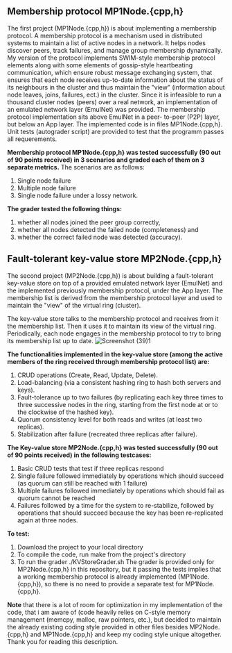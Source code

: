 ## Membership protocol MP1Node.{cpp,h}
The first project (MP1Node.{cpp,h})  is about implementing a membership protocol. A membership protocol is a mechanism used in distributed systems to maintain a list of active nodes in a network. It helps nodes discover peers, track failures, and manage group membership dynamically. My version of the protocol implements SWIM-style membership protocol elements along with some elements of gossip-style heartbeating communication, which ensure robust message exchanging system, that ensures that each node receives up-to-date information about the status of its neighbours in the cluster and thus maintain the "view" (information about node leaves, joins, failures, ect.) in the cluster.
Since it is infeasible to run a thousand cluster nodes (peers) over a real network, an implementation of an emulated network layer (EmulNet) was provided. The membership
protocol implementation sits above EmulNet in a peer- to-peer (P2P) layer, but below an App layer.
The implemented code is in files MP1Node.{cpp,h}. Unit tests (autograder script) are provided to test that the programm passes all requerements.
     
**Membership protocol MP1Node.{cpp,h} was tested successfully (90 out of 90 points received) in 3 scenarios and
graded each of them on 3 separate metrics.** The scenarios are as follows:
1. Single node failure
2. Multiple node failure
3. Single node failure under a lossy network.
   
**The grader tested the following things:**
1) whether all nodes joined the peer group correctly,
2) whether all nodes detected the failed node (completeness) and
3) whether the correct failed node was detected (accuracy).

## Fault-tolerant key-value store MP2Node.{cpp,h}
The second project (MP2Node.{cpp,h}) is about building a fault-tolerant key-value store on top of a provided emulated network layer (EmulNet) and the implemented previously membership protocol, under the App layer. The membership list is derived from the membership protocol layer and used to maintain the "view" of the virtual ring (cluster). 

The key-value store talks to the membership protocol and receives from it the membership list. Then it uses it to maintain its view of the virtual ring. Periodically, each node engages in the membership protocol to try to bring its membership list up to date.
![Screenshot (39)1](https://github.com/user-attachments/assets/c738442a-abe8-4d43-a468-5d8b9634351d)

**The functionalities implemented in the key-value store (among the active members of the ring received through membership protocol list) are:** 
1. CRUD operations (Create, Read, Update, Delete).
2. Load-balancing (via a consistent hashing ring to hash both servers and keys).
3. Fault-tolerance up to two failures (by replicating each key three times to three successive nodes
in the ring, starting from the first node at or to the clockwise of the hashed key).
4. Quorum consistency level for both reads and writes (at least two replicas).
5. Stabilization after failure (recreated three replicas after failure).

**The Key-value store MP2Node.{cpp,h} was tested successfully (90 out of 90 points received) in the following testcases:**
1. Basic CRUD tests that test if three replicas respond
2. Single failure followed immediately by operations which should succeed (as quorum can still be
reached with 1 failure)
3. Multiple failures followed immediately by operations which should fail as quorum cannot be
reached
4. Failures followed by a time for the system to re-stabilize, followed by operations that should
succeed because the key has been re-replicated again at three nodes.

**To test:**
1. Download the project to your local directory
2. To compile the code, run make from the project's directory
3. To run the grader ./KVStoreGrader.sh
The grader is provided only for MP2Node.{cpp,h} in this repository, but it passing the tests implies that a working membership protocol is already implemented (MP1Node.{cpp,h}), so there is no need to provide a separate test for MP1Node.{cpp,h}.
     
**Note** that there is a lot of room for optimization in my implementation of the code, that i am aware of (code heavily relies on C-style memory management (memcpy, malloc, raw pointers, etc.), but decided to maintain the already existing coding style provided in other files besides MP2Node.{cpp,h} and MP1Node.{cpp,h} and keep my coding style unique altogether. Thank you for reading this description. 

